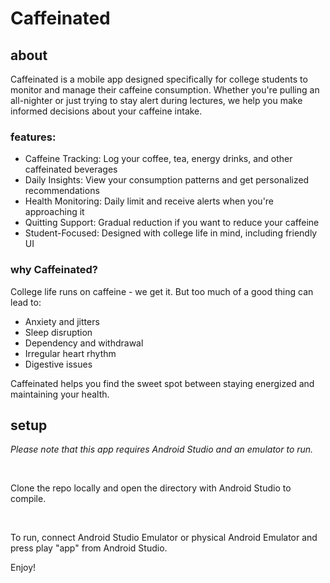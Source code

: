 # Caffeinated

## about
Caffeinated is a mobile app designed specifically for college students to monitor and manage their caffeine consumption. Whether you're pulling an all-nighter or just trying to stay alert during lectures, we help you make informed decisions about your caffeine intake.

### features:
- Caffeine Tracking: Log your coffee, tea, energy drinks, and other caffeinated beverages
- Daily Insights: View your consumption patterns and get personalized recommendations
- Health Monitoring: Daily limit and receive alerts when you're approaching it
- Quitting Support: Gradual reduction if you want to reduce your caffeine 
- Student-Focused: Designed with college life in mind, including friendly UI

### why Caffeinated?
College life runs on caffeine - we get it. But too much of a good thing can lead to:

- Anxiety and jitters
- Sleep disruption
- Dependency and withdrawal
- Irregular heart rhythm
- Digestive issues

Caffeinated helps you find the sweet spot between staying energized and maintaining your health.

## setup
*Please note that this app requires Android Studio and an emulator to run.*

<br />

Clone the repo locally and open the directory with Android Studio to compile.

<br />

To run, connect Android Studio Emulator or physical Android Emulator and press play "app" from Android Studio.

Enjoy!
